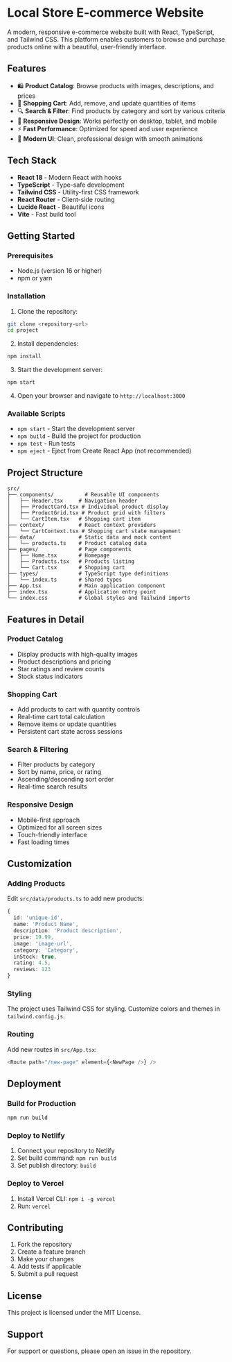 # Local Store E-commerce Website

A modern, responsive e-commerce website built with React, TypeScript, and Tailwind CSS. This platform enables customers to browse and purchase products online with a beautiful, user-friendly interface.

## Features

- 🛍️ **Product Catalog**: Browse products with images, descriptions, and prices
- 🛒 **Shopping Cart**: Add, remove, and update quantities of items
- 🔍 **Search & Filter**: Find products by category and sort by various criteria
- 📱 **Responsive Design**: Works perfectly on desktop, tablet, and mobile
- ⚡ **Fast Performance**: Optimized for speed and user experience
- 🎨 **Modern UI**: Clean, professional design with smooth animations

## Tech Stack

- **React 18** - Modern React with hooks
- **TypeScript** - Type-safe development
- **Tailwind CSS** - Utility-first CSS framework
- **React Router** - Client-side routing
- **Lucide React** - Beautiful icons
- **Vite** - Fast build tool

## Getting Started

### Prerequisites

- Node.js (version 16 or higher)
- npm or yarn

### Installation

1. Clone the repository:
```bash
git clone <repository-url>
cd project
```

2. Install dependencies:
```bash
npm install
```

3. Start the development server:
```bash
npm start
```

4. Open your browser and navigate to `http://localhost:3000`

### Available Scripts

- `npm start` - Start the development server
- `npm build` - Build the project for production
- `npm test` - Run tests
- `npm eject` - Eject from Create React App (not recommended)

## Project Structure

```
src/
├── components/          # Reusable UI components
│   ├── Header.tsx     # Navigation header
│   ├── ProductCard.tsx # Individual product display
│   ├── ProductGrid.tsx # Product grid with filters
│   └── CartItem.tsx   # Shopping cart item
├── context/           # React context providers
│   └── CartContext.tsx # Shopping cart state management
├── data/              # Static data and mock content
│   └── products.ts    # Product catalog data
├── pages/             # Page components
│   ├── Home.tsx       # Homepage
│   ├── Products.tsx   # Products listing
│   └── Cart.tsx       # Shopping cart
├── types/             # TypeScript type definitions
│   └── index.ts       # Shared types
├── App.tsx            # Main application component
├── index.tsx          # Application entry point
└── index.css          # Global styles and Tailwind imports
```

## Features in Detail

### Product Catalog
- Display products with high-quality images
- Product descriptions and pricing
- Star ratings and review counts
- Stock status indicators

### Shopping Cart
- Add products to cart with quantity controls
- Real-time cart total calculation
- Remove items or update quantities
- Persistent cart state across sessions

### Search & Filtering
- Filter products by category
- Sort by name, price, or rating
- Ascending/descending sort order
- Real-time search results

### Responsive Design
- Mobile-first approach
- Optimized for all screen sizes
- Touch-friendly interface
- Fast loading times

## Customization

### Adding Products
Edit `src/data/products.ts` to add new products:

```typescript
{
  id: 'unique-id',
  name: 'Product Name',
  description: 'Product description',
  price: 19.99,
  image: 'image-url',
  category: 'Category',
  inStock: true,
  rating: 4.5,
  reviews: 123
}
```

### Styling
The project uses Tailwind CSS for styling. Customize colors and themes in `tailwind.config.js`.

### Routing
Add new routes in `src/App.tsx`:

```typescript
<Route path="/new-page" element={<NewPage />} />
```

## Deployment

### Build for Production
```bash
npm run build
```

### Deploy to Netlify
1. Connect your repository to Netlify
2. Set build command: `npm run build`
3. Set publish directory: `build`

### Deploy to Vercel
1. Install Vercel CLI: `npm i -g vercel`
2. Run: `vercel`

## Contributing

1. Fork the repository
2. Create a feature branch
3. Make your changes
4. Add tests if applicable
5. Submit a pull request

## License

This project is licensed under the MIT License.

## Support

For support or questions, please open an issue in the repository. 